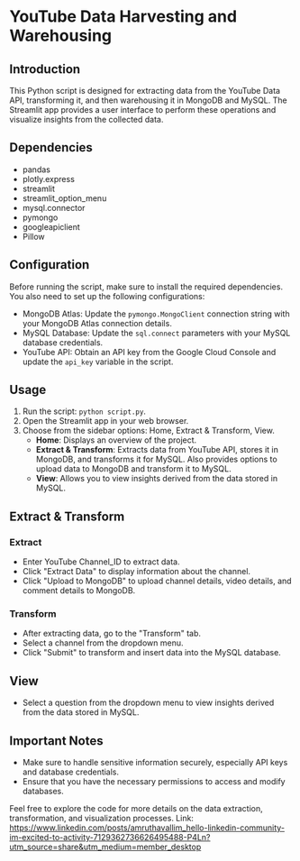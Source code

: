 # YouTube Data Harvesting and Warehousing

## Introduction
This Python script is designed for extracting data from the YouTube Data API, transforming it, and then warehousing it in MongoDB and MySQL. The Streamlit app provides a user interface to perform these operations and visualize insights from the collected data.

## Dependencies
- pandas
- plotly.express
- streamlit
- streamlit_option_menu
- mysql.connector
- pymongo
- googleapiclient
- Pillow

## Configuration
Before running the script, make sure to install the required dependencies. You also need to set up the following configurations:
- MongoDB Atlas: Update the `pymongo.MongoClient` connection string with your MongoDB Atlas connection details.
- MySQL Database: Update the `sql.connect` parameters with your MySQL database credentials.
- YouTube API: Obtain an API key from the Google Cloud Console and update the `api_key` variable in the script.

## Usage
1. Run the script: `python script.py`.
2. Open the Streamlit app in your web browser.
3. Choose from the sidebar options: Home, Extract & Transform, View.
    - **Home**: Displays an overview of the project.
    - **Extract & Transform**: Extracts data from YouTube API, stores it in MongoDB, and transforms it for MySQL. Also provides options to upload data to MongoDB and transform it to MySQL.
    - **View**: Allows you to view insights derived from the data stored in MySQL.

## Extract & Transform
### Extract
- Enter YouTube Channel_ID to extract data.
- Click "Extract Data" to display information about the channel.
- Click "Upload to MongoDB" to upload channel details, video details, and comment details to MongoDB.

### Transform
- After extracting data, go to the "Transform" tab.
- Select a channel from the dropdown menu.
- Click "Submit" to transform and insert data into the MySQL database.

## View
- Select a question from the dropdown menu to view insights derived from the data stored in MySQL.

## Important Notes
- Make sure to handle sensitive information securely, especially API keys and database credentials.
- Ensure that you have the necessary permissions to access and modify databases.

Feel free to explore the code for more details on the data extraction, transformation, and visualization processes.
Link: https://www.linkedin.com/posts/amruthavallim_hello-linkedin-community-im-excited-to-activity-7129362736626495488-P4Ln?utm_source=share&utm_medium=member_desktop 
